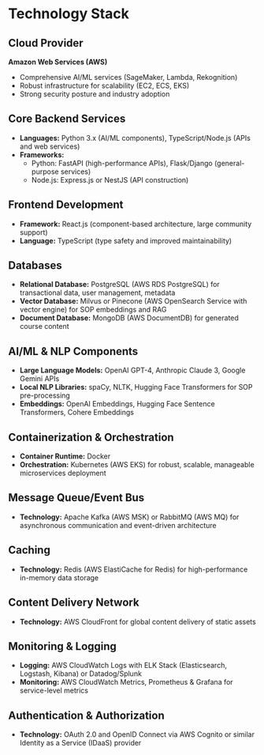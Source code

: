 # Technology Stack

## Cloud Provider
**Amazon Web Services (AWS)**
- Comprehensive AI/ML services (SageMaker, Lambda, Rekognition)
- Robust infrastructure for scalability (EC2, ECS, EKS)
- Strong security posture and industry adoption

## Core Backend Services
- **Languages:** Python 3.x (AI/ML components), TypeScript/Node.js (APIs and web services)
- **Frameworks:** 
  - Python: FastAPI (high-performance APIs), Flask/Django (general-purpose services)
  - Node.js: Express.js or NestJS (API construction)

## Frontend Development
- **Framework:** React.js (component-based architecture, large community support)
- **Language:** TypeScript (type safety and improved maintainability)

## Databases
- **Relational Database:** PostgreSQL (AWS RDS PostgreSQL) for transactional data, user management, metadata
- **Vector Database:** Milvus or Pinecone (AWS OpenSearch Service with vector engine) for SOP embeddings and RAG
- **Document Database:** MongoDB (AWS DocumentDB) for generated course content

## AI/ML & NLP Components
- **Large Language Models:** OpenAI GPT-4, Anthropic Claude 3, Google Gemini APIs
- **Local NLP Libraries:** spaCy, NLTK, Hugging Face Transformers for SOP pre-processing
- **Embeddings:** OpenAI Embeddings, Hugging Face Sentence Transformers, Cohere Embeddings

## Containerization & Orchestration
- **Container Runtime:** Docker
- **Orchestration:** Kubernetes (AWS EKS) for robust, scalable, manageable microservices deployment

## Message Queue/Event Bus
- **Technology:** Apache Kafka (AWS MSK) or RabbitMQ (AWS MQ) for asynchronous communication and event-driven architecture

## Caching
- **Technology:** Redis (AWS ElastiCache for Redis) for high-performance in-memory data storage

## Content Delivery Network
- **Technology:** AWS CloudFront for global content delivery of static assets

## Monitoring & Logging
- **Logging:** AWS CloudWatch Logs with ELK Stack (Elasticsearch, Logstash, Kibana) or Datadog/Splunk
- **Monitoring:** AWS CloudWatch Metrics, Prometheus & Grafana for service-level metrics

## Authentication & Authorization
- **Technology:** OAuth 2.0 and OpenID Connect via AWS Cognito or similar Identity as a Service (IDaaS) provider